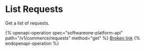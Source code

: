 # List Requests

Get a list of requests.

{% openapi-operation spec="softwareone-platform-api" path="/v1/commerce/requests" method="get" %}
[Broken link](broken-reference)
{% endopenapi-operation %}
